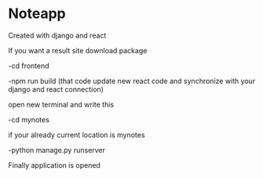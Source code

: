 # Noteapp
Created with django and react

If you want a result site download package

-cd frontend

-npm run build (that code update new react code and synchronize with your django and react connection)

open new terminal and write this

-cd mynotes

if your already current location is mynotes

-python manage.py runserver

Finally application is opened
